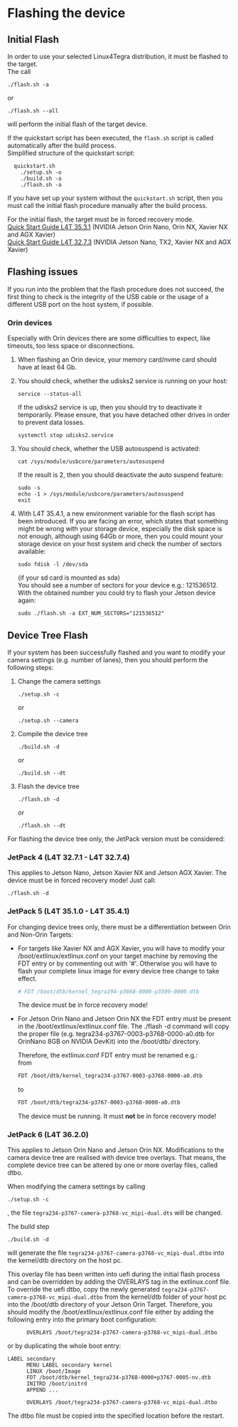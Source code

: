 # Flashing the device

## Initial Flash
In order to use your selected Linux4Tegra distribution, it must be flashed to the target. <br>
The call
```
./flash.sh -a
```
or
```
./flash.sh --all
```
will perform the initial flash of the target device.

If the quickstart script has been executed, the `flash.sh` script is called automatically after the build process.<br>
Simplified structure of the quickstart script:
```
  quickstart.sh
    ./setup.sh -o
    ./build.sh -a
    ./flash.sh -a
```

If you have set up your system without the `quickstart.sh` script, then you must call the initial flash procedure manually after the build process.

For the initial flash, the target must be in forced recovery mode. <br>
[Quick Start Guide L4T 35.3.1](https://docs.nvidia.com/jetson/archives/r35.3.1/DeveloperGuide/text/IN/QuickStart.html) (NVIDIA Jetson Orin Nano, Orin NX, Xavier NX and AGX Xavier) <br>
[Quick Start Guide L4T 32.7.3](https://docs.nvidia.com/jetson/archives/l4t-archived/l4t-3273/index.html#page/Tegra%20Linux%20Driver%20Package%20Development%20Guide/quick_start.html) (NVIDIA Jetson Nano, TX2, Xavier NX and AGX Xavier)

## Flashing issues

If you run into the problem that the flash procedure does not succeed, the first thing to check is the integrity of the USB cable or the usage of a different USB port on the host system, if possible.<br>
### Orin devices
Especially with Orin devices there are some difficulties to expect, like timeouts, too less space or disconnections.
1. When flashing an Orin device, your memory card/nvme card should have at least 64 Gb.

2. You should check, whether the udisks2 service is running on your host:
   ```
   service --status-all
   ```
   If the udisks2 service is up, then you should try to deactivate it temporarily. Please ensure, that you have detached other drives in order to prevent data losses.
   ```
   systemctl stop udisks2.service
   ```
3. You should check, whether the USB autosuspend is activated:
   ```
   cat /sys/module/usbcore/parameters/autosuspend
   ```
   If the result is 2, then you should deactivate the auto suspend feature:
   ```
   sudo -s
   echo -1 > /sys/module/usbcore/parameters/autosuspend
   exit
   ```
4. With L4T 35.4.1, a new environment variable for the flash script has been introduced. If you are facing an error, which states that something might be wrong with your storage device, especially the disk space is not enough, although using 64Gb or more, then you could mount your storage device on your host system and check the number of sectors available:
   ```
   sudo fdisk -l /dev/sda
   ```
   (if your sd card is mounted as sda)<br>
   You should see a number of sectors for your device e.g.: 121536512. With the obtained number you could try to flash your Jetson device again:
   ```
   sudo ./flash.sh -a EXT_NUM_SECTORS="121536512"
   ```


## Device Tree Flash

If your system has been successfully flashed and you want to modify your camera settings (e.g. number of lanes), then you should perform the following steps:
1. Change the camera settings
   ```
   ./setup.sh -c
   ```
   or
   ```
   ./setup.sh --camera
   ```

2. Compile the device tree
   ```
   ./build.sh -d
   ```
   or
   ```
   ./build.sh --dt
   ```
3. Flash the device tree
   ```
   ./flash.sh -d
   ```
   or
   ```
   ./flash.sh --dt
   ```

For flashing the device tree only, the JetPack version must be considered:

### JetPack 4 (L4T 32.7.1 - L4T 32.7.4)

This applies to Jetson Nano, Jetson Xavier NX and Jetson AGX Xavier.
The device must be in forced recovery mode! Just call:
```
./flash.sh -d
```

### JetPack 5 (L4T 35.1.0 - L4T 35.4.1)

 For changing device trees only, there must be a differentiation between Orin and Non-Orin Targets:
  * For targets like Xavier NX and AGX Xavier, you will have to modify your /boot/extlinux/extlinux.conf on your target machine by removing the FDT entry or by commenting out with '#'. Otherwise you will have to flash your complete linux image for every device tree change to take effect.

    ```bash
    # FDT /boot/dtb/kernel_tegra194-p3668-0000-p3509-0000.dtb
    ```

    The device must be in force recovery mode!
  * For Jetson Orin Nano and Jetson Orin NX the FDT entry must be present in the /boot/extlinux/extlinux.conf file. The ./flash -d command will copy the proper file (e.g. tegra234-p3767-0003-p3768-0000-a0.dtb for OrinNano 8GB on NVIDIA DevKit) into the /boot/dtb/ directory.
  
    Therefore, the extlinux.conf FDT entry must be renamed e.g.:<br>
    from

    ```bash
    FDT /boot/dtb/kernel_tegra234-p3767-0003-p3768-0000-a0.dtb 
    ```

    to

    ```bash
    FDT /boot/dtb/tegra234-p3767-0003-p3768-0000-a0.dtb
    ```

    The device must be running. It must **not** be in force recovery mode!

### JetPack 6 (L4T 36.2.0)

This applies to Jetson Orin Nano and Jetson Orin NX. Modifications to the camera device tree are realised with device tree overlays. That means, the complete device tree can be altered by one or more overlay files, called dtbo.

When modifying the camera settings by calling
```
./setup.sh -c
```
, the file `tegra234-p3767-camera-p3768-vc_mipi-dual.dts` will be changed.

The build step
```
./build.sh -d
```
will generate the file `tegra234-p3767-camera-p3768-vc_mipi-dual.dtbo` into the kernel/dtb directory on the host pc.

This overlay file has been written into uefi during the initial flash process and can be overridden by adding the OVERLAYS tag in the extlinux.conf file.
To override the uefi dtbo, copy the newly generated `tegra234-p3767-camera-p3768-vc_mipi-dual.dtbo` from the kernel/dtb folder of your host pc into the /boot/dtb directory of your Jetson Orin Target.
Therefore, you should modify the /boot/extlinux/extlinux.conf file either by adding the following entry into the primary boot configuration:
```
      OVERLAYS /boot/tegra234-p3767-camera-p3768-vc_mipi-dual.dtbo
```
or by duplicating the whole boot entry:
```
LABEL secondary
      MENU LABEL secondary kernel
      LINUX /boot/Image
      FDT /boot/dtb/kernel_tegra234-p3768-0000+p3767-0005-nv.dtb
      INITRD /boot/initrd
      APPEND ...

      OVERLAYS /boot/tegra234-p3767-camera-p3768-vc_mipi-dual.dtbo
```
The dtbo file must be copied into the specified location before the restart.
